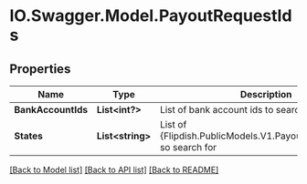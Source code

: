 # IO.Swagger.Model.PayoutRequestIds
## Properties

Name | Type | Description | Notes
------------ | ------------- | ------------- | -------------
**BankAccountIds** | **List&lt;int?&gt;** | List of bank account ids to search for | [optional] 
**States** | **List&lt;string&gt;** | List of {Flipdish.PublicModels.V1.Payouts.PayoutStatus} so search for | [optional] 

[[Back to Model list]](../README.md#documentation-for-models) [[Back to API list]](../README.md#documentation-for-api-endpoints) [[Back to README]](../README.md)


